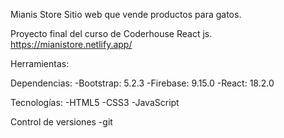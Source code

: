 Mianis Store
Sitio web que vende productos para gatos.

Proyecto final del curso de Coderhouse React js.
https://mianistore.netlify.app/

Herramientas:

   Dependencias:
    -Bootstrap: 5.2.3
    -Firebase: 9.15.0
    -React: 18.2.0

   Tecnologías:
    -HTML5
    -CSS3
    -JavaScript

   Control de versiones
    -git